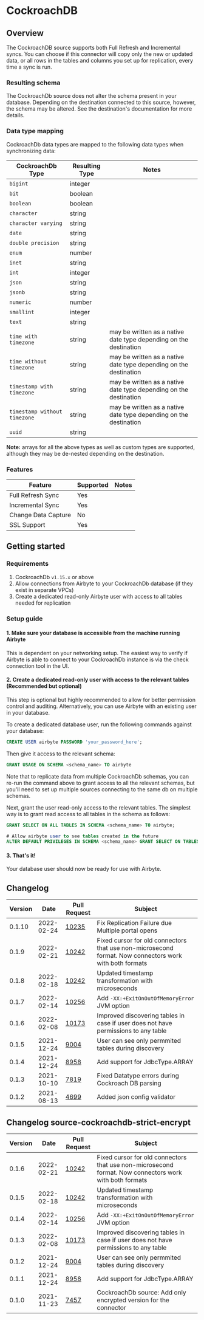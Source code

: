 # CockroachDB

## Overview

The CockroachDB source supports both Full Refresh and Incremental syncs. You can choose if this connector will copy only the new or updated data, or all rows in the tables and columns you set up for replication, every time a sync is run.

### Resulting schema

The CockroachDb source does not alter the schema present in your database. Depending on the destination connected to this source, however, the schema may be altered. See the destination's documentation for more details.

### Data type mapping

CockroachDb data types are mapped to the following data types when synchronizing data:

| CockroachDb Type             | Resulting Type | Notes                                                             |
| ---------------------------- | -------------- | ----------------------------------------------------------------- |
| `bigint`                     | integer        |                                                                   |
| `bit`                        | boolean        |                                                                   |
| `boolean`                    | boolean        |                                                                   |
| `character`                  | string         |                                                                   |
| `character varying`          | string         |                                                                   |
| `date`                       | string         |                                                                   |
| `double precision`           | string         |                                                                   |
| `enum`                       | number         |                                                                   |
| `inet`                       | string         |                                                                   |
| `int`                        | integer        |                                                                   |
| `json`                       | string         |                                                                   |
| `jsonb`                      | string         |                                                                   |
| `numeric`                    | number         |                                                                   |
| `smallint`                   | integer        |                                                                   |
| `text`                       | string         |                                                                   |
| `time with timezone`         | string         | may be written as a native date type depending on the destination |
| `time without timezone`      | string         | may be written as a native date type depending on the destination |
| `timestamp with timezone`    | string         | may be written as a native date type depending on the destination |
| `timestamp without timezone` | string         | may be written as a native date type depending on the destination |
| `uuid`                       | string         |                                                                   |

**Note:** arrays for all the above types as well as custom types are supported, although they may be de-nested depending on the destination.

### Features

| Feature             | Supported | Notes |
| ------------------- | --------- | ----- |
| Full Refresh Sync   | Yes       |       |
| Incremental Sync    | Yes       |       |
| Change Data Capture | No        |       |
| SSL Support         | Yes       |       |

## Getting started

### Requirements

1. CockroachDb `v1.15.x` or above
2. Allow connections from Airbyte to your CockroachDb database (if they exist in separate VPCs)
3. Create a dedicated read-only Airbyte user with access to all tables needed for replication

### Setup guide

#### 1. Make sure your database is accessible from the machine running Airbyte

This is dependent on your networking setup. The easiest way to verify if Airbyte is able to connect to your CockroachDb instance is via the check connection tool in the UI.

#### 2. Create a dedicated read-only user with access to the relevant tables (Recommended but optional)

This step is optional but highly recommended to allow for better permission control and auditing. Alternatively, you can use Airbyte with an existing user in your database.

To create a dedicated database user, run the following commands against your database:

```sql
CREATE USER airbyte PASSWORD 'your_password_here';
```

Then give it access to the relevant schema:

```sql
GRANT USAGE ON SCHEMA <schema_name> TO airbyte
```

Note that to replicate data from multiple CockroachDb schemas, you can re-run the command above to grant access to all the relevant schemas, but you'll need to set up multiple sources connecting to the same db on multiple schemas.

Next, grant the user read-only access to the relevant tables. The simplest way is to grant read access to all tables in the schema as follows:

```sql
GRANT SELECT ON ALL TABLES IN SCHEMA <schema_name> TO airbyte;

# Allow airbyte user to see tables created in the future
ALTER DEFAULT PRIVILEGES IN SCHEMA <schema_name> GRANT SELECT ON TABLES TO airbyte;
```

#### 3. That's it!

Your database user should now be ready for use with Airbyte.

## Changelog

| Version | Date       | Pull Request                                             | Subject                                                                                                |
| ------- | ---------- | -------------------------------------------------------- | ------------------------------------------------------------------------------------------------------ |
| 0.1.10  | 2022-02-24 | [10235](https://github.com/airbytehq/airbyte/pull/10235) | Fix Replication Failure due Multiple portal opens                                                      |
| 0.1.9   | 2022-02-21 | [10242](https://github.com/airbytehq/airbyte/pull/10242) | Fixed cursor for old connectors that use non-microsecond format. Now connectors work with both formats |
| 0.1.8   | 2022-02-18 | [10242](https://github.com/airbytehq/airbyte/pull/10242) | Updated timestamp transformation with microseconds                                                     |
| 0.1.7   | 2022-02-14 | [10256](https://github.com/airbytehq/airbyte/pull/10256) | Add `-XX:+ExitOnOutOfMemoryError` JVM option                                                           |
| 0.1.6   | 2022-02-08 | [10173](https://github.com/airbytehq/airbyte/pull/10173) | Improved discovering tables in case if user does not have permissions to any table                     |
| 0.1.5   | 2021-12-24 | [9004](https://github.com/airbytehq/airbyte/pull/9004)   | User can see only permmited tables during discovery                                                    |
| 0.1.4   | 2021-12-24 | [8958](https://github.com/airbytehq/airbyte/pull/8958)   | Add support for JdbcType.ARRAY                                                                         |
| 0.1.3   | 2021-10-10 | [7819](https://github.com/airbytehq/airbyte/pull/7819)   | Fixed Datatype errors during Cockroach DB parsing                                                      |
| 0.1.2   | 2021-08-13 | [4699](https://github.com/airbytehq/airbyte/pull/4699)   | Added json config validator                                                                            |

## Changelog source-cockroachdb-strict-encrypt

| Version | Date       | Pull Request                                             | Subject                                                                                                |
| ------- | ---------- | -------------------------------------------------------- | ------------------------------------------------------------------------------------------------------ |
| 0.1.6   | 2022-02-21 | [10242](https://github.com/airbytehq/airbyte/pull/10242) | Fixed cursor for old connectors that use non-microsecond format. Now connectors work with both formats |
| 0.1.5   | 2022-02-18 | [10242](https://github.com/airbytehq/airbyte/pull/10242) | Updated timestamp transformation with microseconds                                                     |
| 0.1.4   | 2022-02-14 | [10256](https://github.com/airbytehq/airbyte/pull/10256) | Add `-XX:+ExitOnOutOfMemoryError` JVM option                                                           |
| 0.1.3   | 2022-02-08 | [10173](https://github.com/airbytehq/airbyte/pull/10173) | Improved discovering tables in case if user does not have permissions to any table                     |
| 0.1.2   | 2021-12-24 | [9004](https://github.com/airbytehq/airbyte/pull/9004)   | User can see only permmited tables during discovery                                                    |
| 0.1.1   | 2021-12-24 | [8958](https://github.com/airbytehq/airbyte/pull/8958)   | Add support for JdbcType.ARRAY                                                                         |
| 0.1.0   | 2021-11-23 | [7457](https://github.com/airbytehq/airbyte/pull/7457)   | CockroachDb source: Add only encrypted version for the connector                                       |

